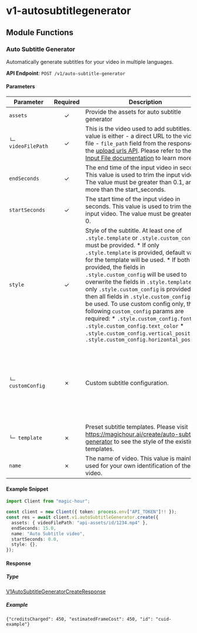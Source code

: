 # v1-autosubtitlegenerator

## Module Functions
### Auto Subtitle Generator <a name="create"></a>

Automatically generate subtitles for your video in multiple languages.

**API Endpoint**: `POST /v1/auto-subtitle-generator`

#### Parameters

| Parameter | Required | Description | Example |
|-----------|:--------:|-------------|--------|
| `assets` | ✓ | Provide the assets for auto subtitle generator | `{"videoFilePath": "api-assets/id/1234.mp4"}` |
| `└─ videoFilePath` | ✓ | This is the video used to add subtitles. This value is either - a direct URL to the video file - `file_path` field from the response of the [upload urls API](https://docs.magichour.ai/api-reference/files/generate-asset-upload-urls).  Please refer to the [Input File documentation](https://docs.magichour.ai/api-reference/files/generate-asset-upload-urls#input-file) to learn more.  | `"api-assets/id/1234.mp4"` |
| `endSeconds` | ✓ | The end time of the input video in seconds. This value is used to trim the input video. The value must be greater than 0.1, and more than the start_seconds. | `15.0` |
| `startSeconds` | ✓ | The start time of the input video in seconds. This value is used to trim the input video. The value must be greater than 0. | `0.0` |
| `style` | ✓ | Style of the subtitle. At least one of `.style.template` or `.style.custom_config` must be provided.  * If only `.style.template` is provided, default values for the template will be used. * If both are provided, the fields in `.style.custom_config` will be used to overwrite the fields in `.style.template`. * If only `.style.custom_config` is provided, then all fields in `.style.custom_config` will be used.  To use custom config only, the following `custom_config` params are required: * `.style.custom_config.font` * `.style.custom_config.text_color` * `.style.custom_config.vertical_position` * `.style.custom_config.horizontal_position`  | `{}` |
| `└─ customConfig` | ✗ | Custom subtitle configuration. | `{"font": "Noto Sans", "fontSize": 24.0, "fontStyle": "normal", "highlightedTextColor": "#FFD700", "horizontalPosition": "center", "strokeColor": "#000000", "strokeWidth": 1.0, "textColor": "#FFFFFF", "verticalPosition": "bottom"}` |
| `└─ template` | ✗ | Preset subtitle templates. Please visit https://magichour.ai/create/auto-subtitle-generator to see the style of the existing templates. | `"cinematic"` |
| `name` | ✗ | The name of video. This value is mainly used for your own identification of the video. | `"Auto Subtitle video"` |

#### Example Snippet

```typescript
import Client from "magic-hour";

const client = new Client({ token: process.env["API_TOKEN"]!! });
const res = await client.v1.autoSubtitleGenerator.create({
  assets: { videoFilePath: "api-assets/id/1234.mp4" },
  endSeconds: 15.0,
  name: "Auto Subtitle video",
  startSeconds: 0.0,
  style: {},
});

```

#### Response

##### Type
[V1AutoSubtitleGeneratorCreateResponse](/src/types/v1-auto-subtitle-generator-create-response.ts)

##### Example
`{"creditsCharged": 450, "estimatedFrameCost": 450, "id": "cuid-example"}`
<!-- CUSTOM DOCS START -->

<!-- CUSTOM DOCS END -->


